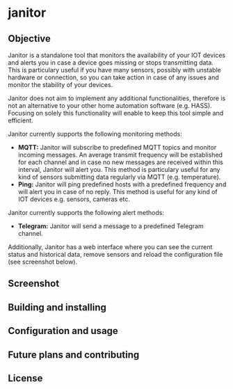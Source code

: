 # janitor
## Objective
Janitor is a standalone tool that monitors the availability of your IOT devices and alerts you in case a device goes missing or stops transmitting data. This is particulary useful if you have many sensors, possibly with unstable hardware or connection, so you can take action in case of any issues and monitor the stability of your devices.

Janitor does not aim to implement any additional functionalities, therefore is not an alternative to your other home automation software (e.g. HASS). Focusing on solely this functionality will enable to keep this tool simple and efficient.

Janitor currently supports the following monitoring methods:
* **MQTT:** Janitor will subscribe to predefined MQTT topics and monitor incoming messages. An average transmit frequency will be established for each channel and in case no new messages are received within this interval, Janitor will alert you. This method is particulary useful for any kind of sensors submitting data regularly via MQTT (e.g. temperature).
* **Ping:** Janitor will ping predefined hosts with a predefined frequency and will alert you in case of no reply. This method is useful for any kind of IOT devices e.g. sensors, cameras etc.

Janitor currently supports the following alert methods:
* **Telegram:** Janitor will send a message to a predefined Telegram channel.

Additionally, Janitor has a web interface where you can see the current status and historical data, remove sensors and reload the configuration file (see screenshot below).

## Screenshot
## Building and installing
## Configuration and usage
## Future plans and contributing
## License
